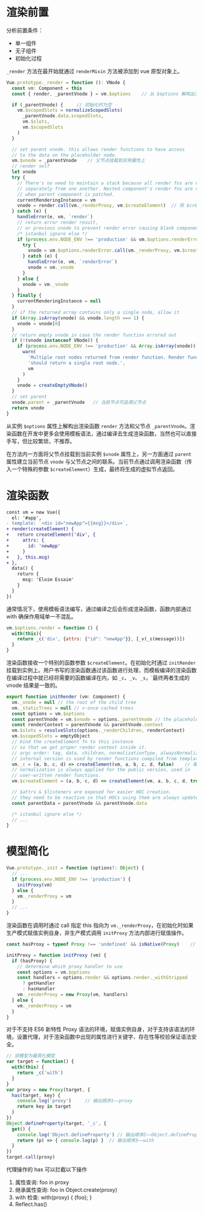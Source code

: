 # 渲染前置

分析前置条件：
+ 单一组件
+ 无子组件
+ 初始化过程

`_render` 方法在最开始就通过 `renderMixin` 方法被添加到 vue 原型对象上。

```javascript
Vue.prototype._render = function (): VNode {
  const vm: Component = this
  const { render, _parentVnode } = vm.$options    // 从 $options 解构出渲染函数和父 VNode

  if (_parentVnode) {     // 初始化时为空
    vm.$scopedSlots = normalizeScopedSlots(
      _parentVnode.data.scopedSlots,
      vm.$slots,
      vm.$scopedSlots
    )
  }

  // set parent vnode. this allows render functions to have access
  // to the data on the placeholder node.
  vm.$vnode = _parentVnode    // 父节点挂载到实例属性上
  // render self
  let vnode
  try {
    // There's no need to maintain a stack because all render fns are called
    // separately from one another. Nested component's render fns are called
    // when parent component is patched.
    currentRenderingInstance = vm
    vnode = render.call(vm._renderProxy, vm.$createElement)  // 将 $createElement 传递给渲染函数做参数
  } catch (e) {
    handleError(e, vm, `render`)
    // return error render result,
    // or previous vnode to prevent render error causing blank component
    /* istanbul ignore else */
    if (process.env.NODE_ENV !== 'production' && vm.$options.renderError) {
      try {
        vnode = vm.$options.renderError.call(vm._renderProxy, vm.$createElement, e)
      } catch (e) {
        handleError(e, vm, `renderError`)
        vnode = vm._vnode
      }
    } else {
      vnode = vm._vnode
    }
  } finally {
    currentRenderingInstance = null
  }
  // if the returned array contains only a single node, allow it
  if (Array.isArray(vnode) && vnode.length === 1) {
    vnode = vnode[0]
  }
  // return empty vnode in case the render function errored out
  if (!(vnode instanceof VNode)) {
    if (process.env.NODE_ENV !== 'production' && Array.isArray(vnode)) {
      warn(
        'Multiple root nodes returned from render function. Render function ' +
        'should return a single root node.',
        vm
      )
    }
    vnode = createEmptyVNode()
  }
  // set parent
  vnode.parent = _parentVnode   // 当前节点可追溯父节点
  return vnode
}
```

从实例 `$options` 属性上解构出渲染函数 `render` 方法和父节点 `_parentVnode`。渲染函数在开发中更多会使用模板语法，通过编译去生成渲染函数，当然也可以直接手写，但比较繁琐，不推荐。

在方法内一方面将父节点挂载到当前实例 `$vnode` 属性上，另一方面通过 `parent` 属性建立当前节点 `vnode` 与父节点之间的联系。当前节点通过调用渲染函数（传入一个特殊的参数 `$createElement`）生成，最终将生成的虚拟节点返回。

# 渲染函数

```diff
const vm = new Vue({
  el: '#app',
- template: `<div id="newApp">{{msg}}</div>`,
+ render(createElement) {
+   return createElement('div', {
+     attrs: {
+       id: 'newApp'
+     }
+   }, this.msg)
+ },
  data() {
    return {
      msg: 'Eloim Essaim'
    }
  }
})
```

通常情况下，使用模板语法编写，通过编译之后会形成渲染函数，函数内部通过 with 确保作用域单一不混乱。

```javascript
vm.$options.render = function () {
  with(this){
    return _c('div', {attrs: {"id": "newApp"}}, [_v(_s(message))])   
  }
}
```

渲染函数接收一个特别的函数参数 `$createElement`。在初始化时通过 `initRender` 挂载到实例上。用户书写的渲染函数通过该函数进行处理，而模板编译的渲染函数在编译过程中就已经将需要的函数编译在内，如 `_c`、`_v`、`_s`，`最终两者生成的 vnode 结果是一致的。

```javascript
export function initRender (vm: Component) {
  vm._vnode = null // the root of the child tree
  vm._staticTrees = null // v-once cached trees
  const options = vm.$options
  const parentVnode = vm.$vnode = options._parentVnode // the placeholder node in parent tree
  const renderContext = parentVnode && parentVnode.context
  vm.$slots = resolveSlots(options._renderChildren, renderContext)
  vm.$scopedSlots = emptyObject
  // bind the createElement fn to this instance
  // so that we get proper render context inside it.
  // args order: tag, data, children, normalizationType, alwaysNormalize
  // internal version is used by render functions compiled from templates
  vm._c = (a, b, c, d) => createElement(vm, a, b, c, d, false)    // 模板编译调用
  // normalization is always applied for the public version, used in
  // user-written render functions.
  vm.$createElement = (a, b, c, d) => createElement(vm, a, b, c, d, true)   // 用户手写调用

  // $attrs & $listeners are exposed for easier HOC creation.
  // they need to be reactive so that HOCs using them are always updated
  const parentData = parentVnode && parentVnode.data

  /* istanbul ignore else */
  // ...
}
```

# 模型简化

```javascript
Vue.prototype._init = function (options?: Object) {
  // ...
  if (process.env.NODE_ENV !== 'production') {
    initProxy(vm)
  } else {
    vm._renderProxy = vm
  }
  // ...
}
```

渲染函数在调用时通过 call 指定 this 指向为 `vm._renderProxy`，在初始化时如果生产模式赋值实例自身，非生产模式调用 `initProxy` 方法内部进行赋值操作。

```javascript
const hasProxy = typeof Proxy !== 'undefined' && isNative(Proxy)    // 判断当前浏览器环境支持 

initProxy = function initProxy (vm) {
  if (hasProxy) {
    // determine which proxy handler to use
    const options = vm.$options
    const handlers = options.render && options.render._withStripped
      ? getHandler
      : hasHandler
    vm._renderProxy = new Proxy(vm, handlers)
  } else {
    vm._renderProxy = vm
  }
}
```

对于不支持 ES6 新特性 Proxy 语法的环境，赋值实例自身，对于支持该语法的环境，设置代理，对于渲染函数中出现的属性进行关键字、存在性等校验保证语法安全。

```javascript
// 该模型为最简化模型
var target = function() {
  with(this) {
    return _c('with')
  }
}
var proxy = new Proxy(target, {
  has(target, key) {
    console.log('proxy')     // 输出顺序1——proxy
    return key in target
  }
})
Object.defineProperty(target, '_c', {
  get() {
    console.log('Object.defineProperty') // 输出顺序2——Object.defineProperty 
    return (p) => { console.log(p) }  // 输出顺序3——with
  }
})
target.call(proxy)
```

代理操作的 has 可以拦截以下操作
1. 属性查询: foo in proxy
2. 继承属性查询: foo in Object.create(proxy)
3. with 检查: with(proxy) { (foo); }
4. Reflect.has()
